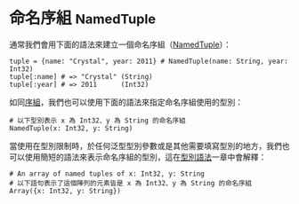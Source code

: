 # 命名序組 <small>NamedTuple</small>

通常我們會用下面的語法來建立一個命名序組（[NamedTuple](http://crystal-lang.org/api/NamedTuple.html)）：

```crystal
tuple = {name: "Crystal", year: 2011} # NamedTuple(name: String, year: Int32)
tuple[:name] # => "Crystal" (String)
tuple[:year] # => 2011      (Int32)
```

如同[序組](./tuple.md)，我們也可以使用下面的語法來指定命名序組使用的型別：

```crystal
# 以下型別表示 x 為 Int32、y 為 String 的命名序組
NamedTuple(x: Int32, y: String)
```

當使用在型別限制時，於任何泛型型別參數或是其他需要填寫型別的地方，我們也可以使用簡短的語法來表示命名序組的型別，這在[型別語法](../type_grammar.md)一章中會解釋：

```crystal
# An array of named tuples of x: Int32, y: String
# 以下語句表示了這個陣列的元素皆是 x 為 Int32、y 為 String 的命名序組
Array({x: Int32, y: String})
```

